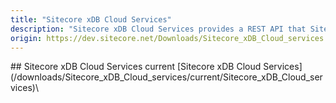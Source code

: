 ```yaml
---
title: "Sitecore xDB Cloud Services"
description: "Sitecore xDB Cloud Services provides a REST API that Sitecore xDB Cloud customers can use to communicate with Sitecore xDB Cloud edition.Sitecore xDB Cloud edition collects online and offline customer interactions from all channel sources in a real-time big data repository. By connecting interaction data to create a comprehensive, unified view of each individual customer, it enables marketers to manage the customer experience in real time."
origin: https://dev.sitecore.net/Downloads/Sitecore_xDB_Cloud_services.aspx
---
```


<Card variant='outlineRaised' px={0} mb={8}>
<CardHeader>
## Sitecore xDB Cloud Services current
</CardHeader>
<CardBody>
[Sitecore xDB Cloud Services](/downloads/Sitecore_xDB_Cloud_services/current/Sitecore_xDB_Cloud_services)\

</CardBody>          
</Card>